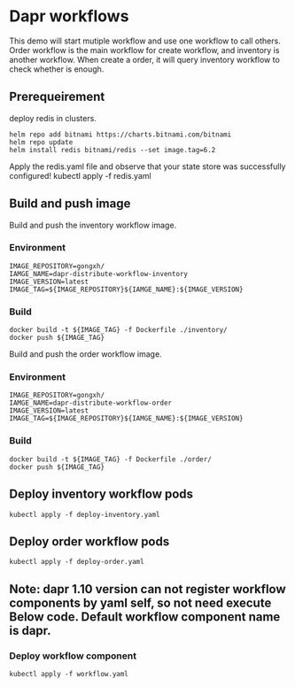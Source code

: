 # Dapr workflows
This demo will start mutiple workflow and use one workflow to call others.
Order workflow is the main workflow for create workflow, and inventory is another workflow. When create a order, it will query inventory workflow to check whether is enough.
## Prerequeirement
deploy redis in clusters.
```
helm repo add bitnami https://charts.bitnami.com/bitnami
helm repo update
helm install redis bitnami/redis --set image.tag=6.2
```
Apply the redis.yaml file and observe that your state store was successfully configured!
kubectl apply -f redis.yaml


## Build and push image
Build and push the inventory workflow image.
### Environment
```
IMAGE_REPOSITORY=gongxh/
IAMGE_NAME=dapr-distribute-workflow-inventory
IMAGE_VERSION=latest
IMAGE_TAG=${IMAGE_REPOSITORY}${IAMGE_NAME}:${IMAGE_VERSION}
```
### Build
```shell
docker build -t ${IMAGE_TAG} -f Dockerfile ./inventory/
docker push ${IMAGE_TAG}
```

Build and push the order workflow image.
### Environment
```
IMAGE_REPOSITORY=gongxh/
IAMGE_NAME=dapr-distribute-workflow-order
IMAGE_VERSION=latest
IMAGE_TAG=${IMAGE_REPOSITORY}${IAMGE_NAME}:${IMAGE_VERSION}
```
### Build
```shell
docker build -t ${IMAGE_TAG} -f Dockerfile ./order/
docker push ${IMAGE_TAG}
```

## Deploy inventory workflow pods
```
kubectl apply -f deploy-inventory.yaml
```
## Deploy order workflow pods
```
kubectl apply -f deploy-order.yaml
```

## Note: dapr 1.10 version can not register workflow components by yaml self, so not need execute Below code. Default workflow component name is dapr.
### Deploy workflow component
```
kubectl apply -f workflow.yaml
```

